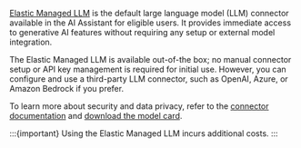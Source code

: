 [Elastic Managed LLM](https://www.elastic.co/docs/reference/kibana/connectors-kibana/elastic-managed-llm) is the default large language model (LLM) connector available in the AI Assistant for eligible users. It provides immediate access to generative AI features without requiring any setup or external model integration.

The Elastic Managed LLM is available out-of-the box; no manual connector setup or API key management is required for initial use. However, you can configure and use a third-party LLM connector, such as OpenAI, Azure, or Amazon Bedrock if you prefer.

To learn more about security and data privacy, refer to the [connector documentation](https://www.elastic.co/docs/reference/kibana/connectors-kibana/elastic-managed-llm) and [download the model card](https://raw.githubusercontent.com/elastic/kibana/refs/heads/main/docs/reference/resources/Elastic_Managed_LLM_model_card.pdf).

:::{important}
Using the Elastic Managed LLM incurs additional costs.
:::
